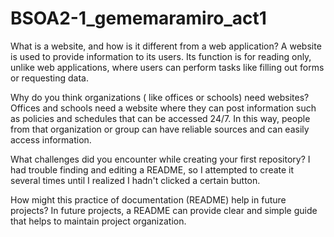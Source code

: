 # BSOA2-1_gememaramiro_act1

What is a website, and how is it different from a web application? 
A website is used to provide information to its users. Its function is for reading only, unlike web applications, where users can perform tasks like filling out forms or requesting data.

Why do you think organizations ( like offices or schools) need websites?
Offices and schools need a website where they can post information such as policies and schedules that can be accessed 24/7. In this way, people from that organization or group can have reliable sources and can easily access information.

What challenges did you encounter while creating your first repository?
I had trouble finding and editing a README, so I attempted to create it several times until I realized I hadn't clicked a certain button.

How might this practice of documentation (README) help in future projects? 
In future projects, a README can provide clear and simple guide that helps to maintain project organization.
